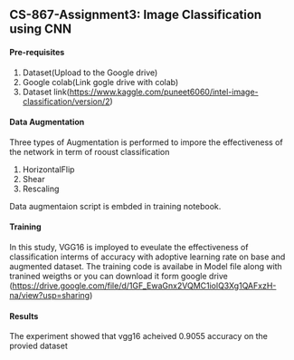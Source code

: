 ## CS-867-Assignment3: Image Classification using CNN
#### Pre-requisites
1. Dataset(Upload to the Google drive)
2. Google colab(Link gogle drive with colab)
3. Dataset link(https://www.kaggle.com/puneet6060/intel-image-classification/version/2)


#### Data Augmentation

Three types of Augmentation is performed to impore the effectiveness of the network in term of rooust classification
1. HorizontalFlip
2. Shear
3. Rescaling

Data augmentaion script is embded in training notebook.

#### Training

In this study, VGG16 is imployed to eveulate the effectiveness of classification interms of accuracy with adoptive learning rate on base and augmented dataset. 
The training code is availabe in Model file along with tranined weigths or you can download it form google drive (https://drive.google.com/file/d/1GF_EwaGnx2VQMC1iolQ3Xg1QAFxzH-na/view?usp=sharing)


#### Results



The experiment showed that vgg16 acheived 0.9055 accuracy on the provied dataset

